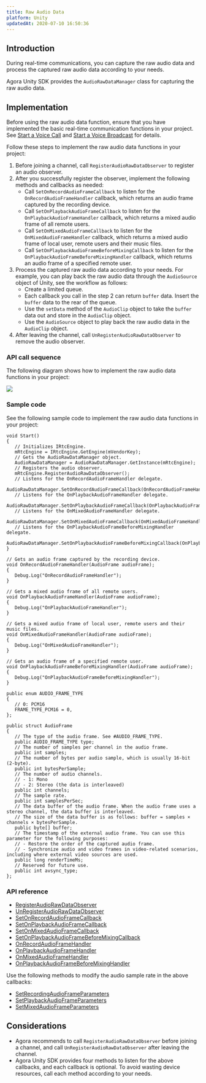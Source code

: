 ```yaml
---
title: Raw Audio Data
platform: Unity
updatedAt: 2020-07-10 16:50:36
---
```

## Introduction

During real-time communications, you can capture the raw audio data and process the captured raw audio data according to your needs.

Agora Unity SDK provides the `AudioRawDataManager` class for capturing the raw audio data.

## Implementation

Before using the raw audio data function, ensure that you have implemented the basic real-time communication functions in your project. See [Start a Voice Call](start_call_audio_unity) and [Start a Voice Broadcast](start_live_audio_unity) for details.

Follow these steps to implement the raw audio data functions in your project:

1. Before joining a channel, call `RegisterAudioRawDataObserver` to register an audio observer.
2. After you successfully register the observer, implement the following methods and callbacks as needed:
   - Call `SetOnRecordAudioFrameCallback` to listen for the `OnRecordAudioFrameHandler` callback, which returns an audio frame captured by the recording device.
   - Call `SetOnPlaybackAudioFrameCallback` to listen for the `OnPlaybackAudioFrameHandler` callback, which returns a mixed audio frame of all remote users.
   - Call `SetOnMixedAudioFrameCallback` to listen for the `OnMixedAudioFrameHandler` callback, which returns a mixed audio frame of local user, remote users and their music files.
   - Call `SetOnPlaybackAudioFrameBeforeMixingCallback` to listen for the `OnPlaybackAudioFrameBeforeMixingHandler` callback, which returns an audio frame of a specified remote user.
3. Process the captured raw audio data according to your needs. For example, you can play back the raw audio data through the `AudioSource` object of Unity, see the workflow as follows: 
   - Create a limited queue.
   - Each callback you call in the step 2 can return `buffer` data. Insert the `buffer` data to the rear of the queue.
   - Use the `setData` method of the `AudioClip` object to take the `buffer` data out and store in the `AudioClip` object.
   - Use the `AudioSource` object to play back the raw audio data in the `AudioClip` object.
4. After leaving the channel, call `UnRegisterAudioRawDataObserver` to remove the audio observer.

### API call sequence

The following diagram shows how to implement the raw audio data functions in your project:

![](https://web-cdn.agora.io/docs-files/1582034852535)

### Sample code

See the following sample code to implement the raw audio data functions in your project:

```
void Start()
{
   // Initializes IRtcEngine.
   mRtcEngine = IRtcEngine.GetEngine(mVendorKey);
   // Gets the AudioRawDataManager object.
   AudioRawDataManager = AudioRawDataManager.GetInstance(mRtcEngine);
   // Registers the audio observer.
   mRtcEngine.RegisterAudioRawDataObserver();
   // Listens for the OnRecordAudioFrameHandler delegate.
   AudioRawDataManager.SetOnRecordAudioFrameCallback(OnRecordAudioFrameHandler);
   // Listens for the OnPlaybackAudioFrameHandler delegate.
   AudioRawDataManager.SetOnPlaybackAudioFrameCallback(OnPlaybackAudioFrameHandler);
   // Listens for the OnMixedAudioFrameHandler delegate.
   AudioRawDataManager.SetOnMixedAudioFrameCallback(OnMixedAudioFrameHandler);
   // Listens for the OnPlaybackAudioFrameBeforeMixingHandler delegate.
   AudioRawDataManager.SetOnPlaybackAudioFrameBeforeMixingCallback(OnPlaybackAudioFrameBeforeMixingHandler);
}

// Gets an audio frame captured by the recording device.
void OnRecordAudioFrameHandler(AudioFrame audioFrame);
{
   Debug.Log("OnRecordAudioFrameHandler");
}

// Gets a mixed audio frame of all remote users.
void OnPlaybackAudioFrameHandler(AudioFrame audioFrame);
{
   Debug.Log("OnPlaybackAudioFrameHandler");
}

// Gets a mixed audio frame of local user, remote users and their music files.
void OnMixedAudioFrameHandler(AudioFrame audioFrame);
{
   Debug.Log("OnMixedAudioFrameHandler");
}

// Gets an audio frame of a specified remote user.
void OnPlaybackAudioFrameBeforeMixingHandler(AudioFrame audioFrame);
{
   Debug.Log("OnPlaybackAudioFrameBeforeMixingHandler");
}

public enum AUDIO_FRAME_TYPE 
{
   // 0: PCM16
   FRAME_TYPE_PCM16 = 0, 
};

public struct AudioFrame 
{
   // The type of the audio frame. See #AUDIO_FRAME_TYPE.
   public AUDIO_FRAME_TYPE type;
   // The number of samples per channel in the audio frame.
   public int samples;  
   // The number of bytes per audio sample, which is usually 16-bit (2-byte).
   public int bytesPerSample;  
   // The number of audio channels.
   // - 1: Mono
   // - 2: Stereo (the data is interleaved)
   public int channels;  
   // The sample rate.
   public int samplesPerSec;  
   // The data buffer of the audio frame. When the audio frame uses a stereo channel, the data buffer is interleaved. 
   // The size of the data buffer is as follows: buffer = samples × channels × bytesPerSample.
   public byte[] buffer;  
   // The timestamp of the external audio frame. You can use this parameter for the following purposes:
   // - Restore the order of the captured audio frame.
   // - Synchronize audio and video frames in video-related scenarios, including where external video sources are used.
   public long renderTimeMs;
   // Reserved for future use.
   public int avsync_type;
};
```

### API reference

- [RegisterAudioRawDataObserver](./API%20Reference/unity/classagora__gaming__rtc_1_1_audio_raw_data_manager.html#a383ab15736c601371ef2c2a4adc222b6)
- [UnRegisterAudioRawDataObserver](./API%20Reference/unity/classagora__gaming__rtc_1_1_audio_raw_data_manager.html#ab5a84bd4a281ba355723c94a53d5f440)
- [SetOnRecordAudioFrameCallback](./API%20Reference/unity/classagora__gaming__rtc_1_1_audio_raw_data_manager.html#aa9cfcbcf865a20a31985d804f01da015)
- [SetOnPlaybackAudioFrameCallback](./API%20Reference/unity/classagora__gaming__rtc_1_1_audio_raw_data_manager.html#af98e7659c8950e85cd49dfe0e3fcf8fc)
- [SetOnMixedAudioFrameCallback](./API%20Reference/unity/classagora__gaming__rtc_1_1_audio_raw_data_manager.html#a14176fcaa8f7574c797c44e8510dd216)
- [SetOnPlaybackAudioFrameBeforeMixingCallback](./API%20Reference/unity/classagora__gaming__rtc_1_1_audio_raw_data_manager.html#a6c1cbace7f81de8004b4a7945c999bbb)
- [OnRecordAudioFrameHandler](./API%20Reference/unity/classagora__gaming__rtc_1_1_audio_raw_data_manager.html#a11cc2a11aae003aad55972f1fa45902d)
- [OnPlaybackAudioFrameHandler](./API%20Reference/unity/classagora__gaming__rtc_1_1_audio_raw_data_manager.html#a314bf23c8d6da5a534e7e3129c2db99f)
- [OnMixedAudioFrameHandler](./API%20Reference/unity/classagora__gaming__rtc_1_1_audio_raw_data_manager.html#ab48b7b118a31e6433d83d3fbe750d150)
- [OnPlaybackAudioFrameBeforeMixingHandler](./API%20Reference/unity/classagora__gaming__rtc_1_1_audio_raw_data_manager.html#a8396bcc09ad94c0ac25d0f0ce073fc9a)

Use the following methods to modify the audio sample rate in the above callbacks:

- [SetRecordingAudioFrameParameters](./API%20Reference/unity/classagora__gaming__rtc_1_1_i_rtc_engine.html#a869d8e781cddb4db957338900b0154ad)
- [SetPlaybackAudioFrameParameters](./API%20Reference/unity/classagora__gaming__rtc_1_1_i_rtc_engine.html#a6ab86b7a541f1dc244e1cab3135935b4)
- [SetMixedAudioFrameParameters](./API%20Reference/unity/classagora__gaming__rtc_1_1_i_rtc_engine.html#ae9dc5fb3c4fde9da875ed8cfa783c5ea)

## Considerations

- Agora recommends to call `RegisterAudioRawDataObserver` before joining a channel, and call `UnRegisterAudioRawDataObserver` after leaving the channel.
- Agora Unity SDK provides four methods to listen for the above callbacks, and each callback is optional. To avoid wasting device resources, call each method according to your needs.